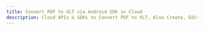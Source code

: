 ---title: Convert PDF to XLT via Android SDK in Clouddescription: Cloud APIs & SDKs to Convert PDF to XLT. Also Create, Edit & Render Microsoft Word & OpenOffice documents in the Cloud.---